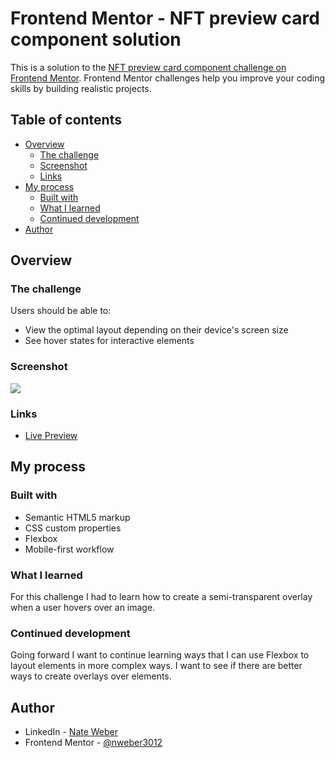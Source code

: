 # Frontend Mentor - NFT preview card component solution

This is a solution to the [NFT preview card component challenge on Frontend Mentor](https://www.frontendmentor.io/challenges/nft-preview-card-component-SbdUL_w0U). Frontend Mentor challenges help you improve your coding skills by building realistic projects.

## Table of contents

- [Overview](#overview)
  - [The challenge](#the-challenge)
  - [Screenshot](#screenshot)
  - [Links](#links)
- [My process](#my-process)
  - [Built with](#built-with)
  - [What I learned](#what-i-learned)
  - [Continued development](#continued-development)
- [Author](#author)

## Overview

### The challenge

Users should be able to:

- View the optimal layout depending on their device's screen size
- See hover states for interactive elements

### Screenshot

![](./screenshot.jpg)

### Links

- [Live Preview](https://nft-preview-component-nw.netlify.app/)

## My process

### Built with

- Semantic HTML5 markup
- CSS custom properties
- Flexbox
- Mobile-first workflow

### What I learned

For this challenge I had to learn how to create a semi-transparent overlay when a user hovers over an image.

### Continued development

Going forward I want to continue learning ways that I can use Flexbox to layout elements in more complex ways. I want to see if there are better ways to create overlays over elements.

## Author

- LinkedIn - [Nate Weber](https://www.linkedin.com/in/nweber3012/)
- Frontend Mentor - [@nweber3012](https://www.frontendmentor.io/profile/nweber3012)
